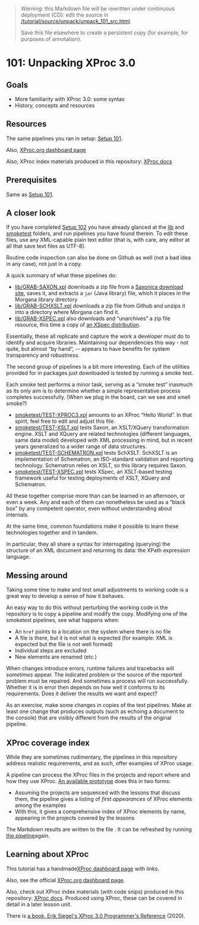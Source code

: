 

> *Warning:* this Markdown file will be rewritten under continuous deployment (CD): edit the source in [/tutorial/source/unpack/unpack_101_src.html](../../../tutorial/source/unpack/unpack_101_src.html).
> 
> Save this file elsewhere to create a persistent copy (for example, for purposes of annotation).

# 101: Unpacking XProc 3.0



## Goals

* More familiarity with XProc 3.0: some syntax
* History, concepts and resources

## Resources

The same pipelines you ran in setup: [Setup 101](../setup/setup_101.md).

Also, [XProc.org dashboard page](https://xproc.org)

Also, XProc index materials produced in this repository: [XProc                docs](../../../projects/xproc-doc/readme.md)

## Prerequisites

Same as [Setup 101](../setup/setup_101.md).

## A closer look

If you have completed [Setup 102](../setup/setup_101.md) you have already glanced at the [lib](../../../lib/readme.md) and [smoketest](../../../smoketest/readme.md) folders, and run pipelines you have found therein. To edit these files, use any XML-capable plain text editor (that is, with care, any editor at all that save text files as UTF-8).

Routine code inspection can also be done on Github as well (not a bad idea in any case), not just in a copy.

A quick summary of what these pipelines do:

* [lib/GRAB-SAXON.xpl](../../../lib/GRAB-SAXON.xpl) downloads a zip file from a [Saxonica download site](https://www.saxonica.com/download), saves it, and extracts a `jar` (Java library) file, which it places in the Morgana library directory
* [lib/GRAB-SCHXSLT.xpl](../../../lib/GRAB-SCHXSLT.xpl) downloads a zip file from Github and unzips it into a directory where Morgana can find it.
* [lib/GRAB-XSPEC.xpl](../../../lib/GRAB-XSPEC.xpl) also downloads and &ldquo;unarchives&rdquo; a zip file resource, this time a copy of [an XSpec                distribution](https://github.com/xspec/xspec).

Essentially, these all replicate and capture the work a developer must do to identify and acquire libraries. Maintaining our dependencies this way - not quite, but almost &ldquo;by hand&rdquo;, -- appears to have benefits for system transparency and robustness.

The second group of pipelines is a bit more interesting. Each of the utilities provided for in packages just downloaded is tested by running a smoke test.

Each smoke test performs a minor task, serving as a &ldquo;smoke test&rdquo; inasmuch as its only aim is to determine whether a simple representative process completes successfully. (When we plug in the board, can we see and smell smoke?)

* [smoketest/TEST-XPROC3.xpl](../../../smoketest/TEST-XPROC3.xpl) amounts to an XProc &ldquo;Hello World&rdquo;. In that spirit, feel free to edit and adjust this file.
* [smoketest/TEST-XSLT.xpl](../../../smoketest/TEST-XSLT.xpl) tests Saxon, an XSLT/XQuery transformation engine. XSLT and XQuery are related technologies (different languages, same data model) developed with XML processing in mind, but in recent years generalized to a wider range of data structures.
* [smoketest/TEST-SCHEMATRON.xpl](../../../smoketest/TEST-SCHEMATRON.xpl) tests SchXSLT. SchXSLT is an implementation of Schematron, an ISO-standard validation and reporting technology. Schematron relies on XSLT, so this library requires Saxon.
* [smoketest/TEST-XSPEC.xpl](../../../smoketest/TEST-XSPEC.xpl) tests XSpec, an XSLT-based testing framework useful for testing deployments of XSLT, XQuery and Schematron.

All these together comprise more than can be learned in an afternoon, or even a week. Any and each of them can nonetheless be used as a &ldquo;black box&rdquo; by any competent operator, even without understanding about internals.

At the same time, common foundations make it possible to learn these technologies together and in tandem.

In particular, they all share a syntax for interrogating (querying) the structure of an XML document and returning its data: the XPath expression language.

## Messing around

Taking some time to make and test small adjustments to working code is a great way to develop a sense of how it behaves.

An easy way to do this without perturbing the working code in the repository is to copy a pipeline and modify the copy. Modifying one of the smoketest pipelines, see what happens when:

* An `href` points to a location on the system where there is no file
* A file is there, but it is not what is expected (for example: XML is expected but the file is not well formed)
* Individual steps are excluded
* New elements are renamed (etc.)

When changes introduce errors, runtime failures and tracebacks will *sometimes* appear. The indicated problem or the source of the reported problem must be repaired. And sometimes a process will run successfully. Whether it is in error then depends on how well it conforms to its requirements. Does it deliver the results we want and expect?

As an exercise, make some changes in copies of the test pipelines. Make at least one change that produces outputs (such as echoing a document to the console) that are visibly different from the results of the original pipeline.

## XProc coverage index

While they are sometimes rudimentary, the pipelines in this repository address realistic requirements, and as such, offer examples of XProc usage.

A pipeline can process the XProc files in the projects and report where and how they use XProc. [An available prototype](../../PRODUCE-TUTORIAL-ELEMENTLIST.xpl) does this in two forms:

* Assuming the projects are sequenced with the lessons that discuss them, the pipeline gives a listing of *first appearances* of XProc elements among the examples
* With this, it gives a comprehensive index of XProc elements by name, appearing in the projects covered by the lessons

The Markdown results are written to the file [](../../sequence/element-directory.md). It can be refreshed by running [the pipeline](../../PRODUCE-TUTORIAL-ELEMENTLIST.xpl)again.

## Learning about XProc

This tutorial has a handmade[XProc dashboard page](../../xproc-dashboard.md) with links.

Also, see the official [XProc.org dashboard page](https://xproc.org).

Also, check out XProc index materials (with code snips) produced in this repository: [XProc docs](../../../projects/xproc-doc/readme.md). Produced using XProc, these can be covered in detail in a later lesson unit.

There is [a book, Erik Siegel's XProc 3.0                   Programmer's Reference](https://xmlpress.net/publications/xproc-3-0/) (2020).
